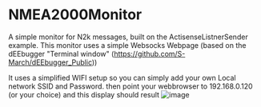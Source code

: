 # NMEA2000Monitor
A simple monitor for N2k messages, built on the ActisenseListnerSender example.
This monitor uses a simple Websocks Webpage (based on the dEEbugger "Terminal window" (https://github.com/S-March/dEEbugger_Public))

It uses a simplified WIFI setup so you can simply add your own Local network SSID and Password. 
then point your webbrowser to 192.168.0.120 (or your choice) and this display should result 
![image](https://user-images.githubusercontent.com/6950560/207415204-0383b3fe-49f5-498a-8e43-9e8bbdb6a2bb.png)


